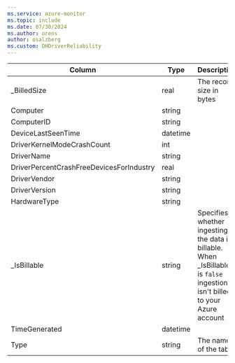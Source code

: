 ```yaml
---
ms.service: azure-monitor
ms.topic: include
ms.date: 07/30/2024
ms.author: orens
author: osalzberg
ms.custom: DHDriverReliability
---
```



| Column | Type | Description |
|---|---|---|
| _BilledSize | real | The record size in bytes |
| Computer | string |   |
| ComputerID | string |   |
| DeviceLastSeenTime | datetime |   |
| DriverKernelModeCrashCount | int |   |
| DriverName | string |   |
| DriverPercentCrashFreeDevicesForIndustry | real |   |
| DriverVendor | string |   |
| DriverVersion | string |   |
| HardwareType | string |   |
| _IsBillable | string | Specifies whether ingesting the data is billable. When _IsBillable is `false` ingestion isn't billed to your Azure account |
| TimeGenerated | datetime |   |
| Type | string | The name of the table |

